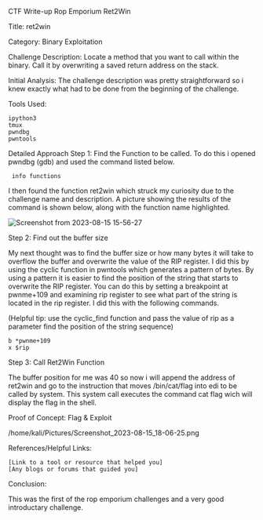 CTF Write-up Rop Emporium Ret2Win

Title: ret2win

Category: Binary Exploitation

Challenge Description: 
Locate a method that you want to call within the binary. Call it by overwriting a saved return address on the stack.

Initial Analysis:
The challenge description was pretty straightforward so i knew exactly what had to be done from the beginning of the challenge.

Tools Used:

    ipython3
    tmux
    pwndbg
    pwntools
    

Detailed Approach
Step 1: Find the Function to be called.
To do this i opened pwndbg (gdb) and used the command listed below.

``` info functions```

I then found the function ret2win which struck my curiosity due to the challenge name and description. 
A picture showing the  results of the command is shown below, along with the function name highlighted.

![Screenshot from 2023-08-15 15-56-27](https://github.com/Jaafar-G/ctf-writeups/assets/120587992/8631e00c-1687-4eef-a48d-7dfa6b686a7b)


Step 2: Find out the buffer size

My next thought was to find the buffer size or how many bytes it will take to overflow the buffer and overwrite the value of the RIP register. I did this by using the cyclic function in pwntools which generates a pattern of bytes. By using a pattern it is easier to find the position of the string that starts to overwrite the RIP register. You can do this by setting a breakpoint at pwnme+109 and examining rip register to see what part of the string is located in the rip register. I did this with the following commands. 

(Helpful tip: use the cyclic_find function and pass the value of rip as a parameter find the position of the string sequence)

``` 
b *pwnme+109
x $rip
```


Step 3: Call Ret2Win Function

The buffer position for me was 40 so now i will append the address of ret2win and go to the instruction that moves /bin/cat/flag into edi to be called by system.
This system call executes the command cat flag wich will display the flag in the shell.


Proof of Concept: Flag & Exploit

/home/kali/Pictures/Screenshot_2023-08-15_18-06-25.png


References/Helpful Links:

    [Link to a tool or resource that helped you]
    [Any blogs or forums that guided you]

Conclusion:

This was the first of the rop emporium challenges and a very good introductary challenge. 
